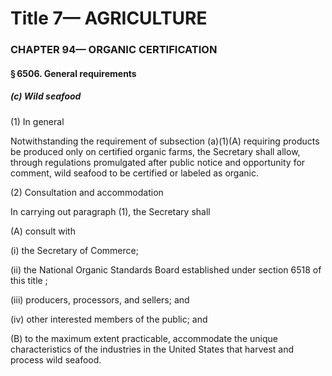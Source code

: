 
# Title 7— AGRICULTURE
### CHAPTER 94— ORGANIC CERTIFICATION
#### § 6506. General requirements
##### (c) Wild seafood

(1) In general

Notwithstanding the requirement of subsection (a)(1)(A) requiring products be produced only on certified organic farms, the Secretary shall allow, through regulations promulgated after public notice and opportunity for comment, wild seafood to be certified or labeled as organic.

(2) Consultation and accommodation

In carrying out paragraph (1), the Secretary shall

(A) consult with

(i) the Secretary of Commerce;

(ii) the National Organic Standards Board established under section 6518 of this title ;

(iii) producers, processors, and sellers; and

(iv) other interested members of the public; and

(B) to the maximum extent practicable, accommodate the unique characteristics of the industries in the United States that harvest and process wild seafood.
